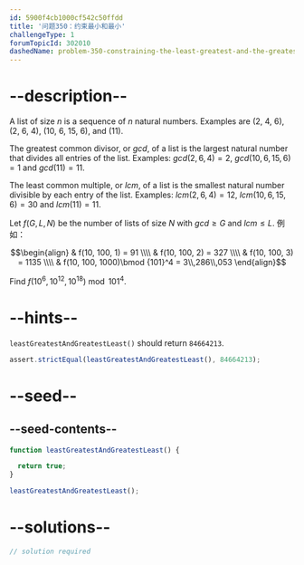 ```yaml
---
id: 5900f4cb1000cf542c50ffdd
title: '问题350：约束最小和最小'
challengeType: 1
forumTopicId: 302010
dashedName: problem-350-constraining-the-least-greatest-and-the-greatest-least
---
```


# --description--

A list of size $n$ is a sequence of $n$ natural numbers. Examples are (2, 4, 6), (2, 6, 4), (10, 6, 15, 6), and (11).

The greatest common divisor, or $gcd$, of a list is the largest natural number that divides all entries of the list. Examples: $gcd(2, 6, 4) = 2$, $gcd(10, 6, 15, 6) = 1$ and $gcd(11) = 11$.

The least common multiple, or $lcm$, of a list is the smallest natural number divisible by each entry of the list. Examples: $lcm(2, 6, 4) = 12$, $lcm(10, 6, 15, 6) = 30$ and $lcm(11) = 11$.

Let $f(G, L, N)$ be the number of lists of size $N$ with $gcd ≥ G$ and $lcm ≤ L$. 例如：

$$\begin{align}   & f(10, 100, 1) = 91 \\\\
  & f(10, 100, 2) = 327 \\\\   & f(10, 100, 3) = 1135 \\\\
  & f(10, 100, 1000)\bmod {101}^4 = 3\\,286\\,053 \end{align}$$

Find $f({10}^6, {10}^{12}, {10}^{18})\bmod {101}^4$.

# --hints--

`leastGreatestAndGreatestLeast()` should return `84664213`.

```js
assert.strictEqual(leastGreatestAndGreatestLeast(), 84664213);
```

# --seed--

## --seed-contents--

```js
function leastGreatestAndGreatestLeast() {

  return true;
}

leastGreatestAndGreatestLeast();
```

# --solutions--

```js
// solution required
```
